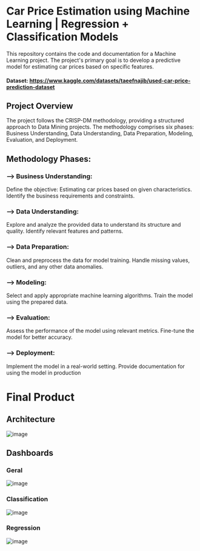 # Car Price Estimation using Machine Learning | Regression + Classification Models
This repository contains the code and documentation for a Machine Learning project. The project's primary goal is to develop a predictive model for estimating car prices based on specific features.

#### Dataset: https://www.kaggle.com/datasets/taeefnajib/used-car-price-prediction-dataset

##  Project Overview
The project follows the CRISP-DM methodology, providing a structured approach to Data Mining projects. The methodology comprises six phases: Business Understanding, Data Understanding, Data Preparation, Modeling, Evaluation, and Deployment.

##  Methodology Phases:
### --> Business Understanding:

Define the objective: Estimating car prices based on given characteristics.
Identify the business requirements and constraints.


### --> Data Understanding:

Explore and analyze the provided data to understand its structure and quality.
Identify relevant features and patterns.


### --> Data Preparation:

Clean and preprocess the data for model training.
Handle missing values, outliers, and any other data anomalies.


### --> Modeling:

Select and apply appropriate machine learning algorithms.
Train the model using the prepared data.

### --> Evaluation:

Assess the performance of the model using relevant metrics.
Fine-tune the model for better accuracy.

### --> Deployment:

Implement the model in a real-world setting.
Provide documentation for using the model in production

# Final Product

## Architecture 

![image](https://github.com/GuilhermeBarbosa2002/Price-Car-Prediction/assets/98133331/e9a62a72-04cb-4149-9363-dc1b10daff0a)


## Dashboards 

### Geral
![image](https://github.com/GuilhermeBarbosa2002/Price-Car-Prediction/assets/98133331/b36a9c30-fb2e-4c03-b10a-c43eeb620d6a)

### Classification
![image](https://github.com/GuilhermeBarbosa2002/Price-Car-Prediction/assets/98133331/d42b2661-a88f-4f10-9749-d2d0e17bc2d7)


### Regression
![image](https://github.com/GuilhermeBarbosa2002/Price-Car-Prediction/assets/98133331/655c07f5-90ed-45ef-bf25-70d730a6ca1f)
